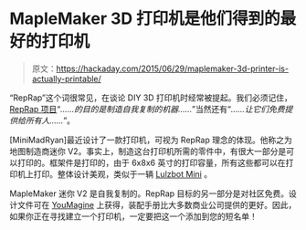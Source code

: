 # MapleMaker 3D 打印机是他们得到的最好的打印机

> 原文：<https://hackaday.com/2015/06/29/maplemaker-3d-printer-is-actually-printable/>

“RepRap”这个词很常见，在谈论 DIY 3D 打印机时经常被提起。我们必须记住， [RepRap 项目](http://reprap.org/wiki/RepRap)“*……的目的是制造自我复制的机器……*”当然还有“*……让它们免费提供给所有人……*”。

[MiniMadRyan]最近设计了一款打印机，可视为 RepRap 理念的体现。他称之为地图制造商迷你 V2。事实上，制造这台打印机所需的零件中，有很大一部分是可以打印的。框架件是打印的，由于 6x8x6 英寸的打印容量，所有这些都可以在打印机上打印。整体设计美观，类似于一辆 [Lulzbot Mini](http://hackaday.com/2014/09/22/lulzbot-lime-green-begonias/) 。

MapleMaker 迷你 V2 是自我复制的。RepRap 目标的另一部分是对社区免费。设计文件可在 [YouMagine](https://www.youmagine.com/designs/maplemaker-mini-v2-3d-printer) 上获得，装配手册比大多数商业公司提供的更好。因此，如果你正在寻找建立一个打印机，一定要把这一个添加到您的短名单！